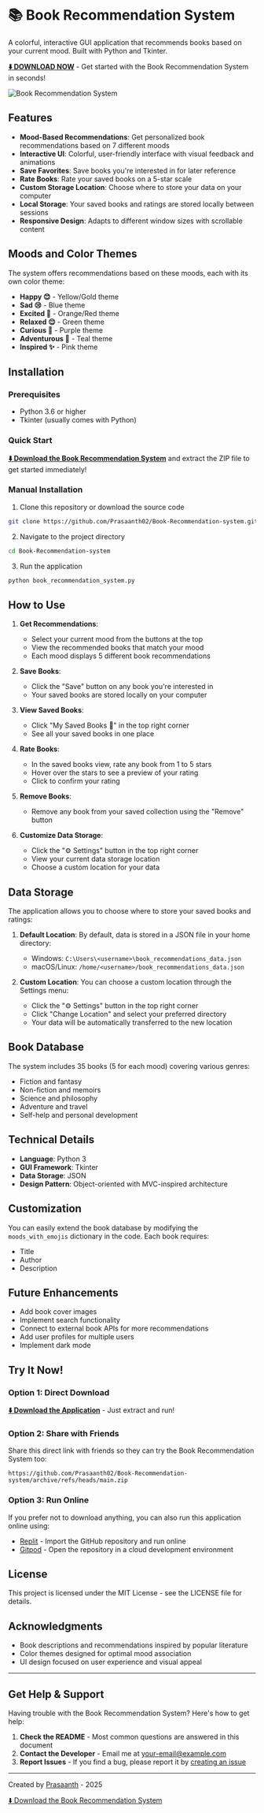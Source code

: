 # 📚 Book Recommendation System

A colorful, interactive GUI application that recommends books based on your current mood. Built with Python and Tkinter.

**[⬇️ DOWNLOAD NOW](https://github.com/Prasaanth02/Book-Recommendation-system/archive/refs/heads/main.zip)** - Get started with the Book Recommendation System in seconds!

![Book Recommendation System](https://raw.githubusercontent.com/Prasaanth02/Book-Recommendation-system/main/screenshots/main_screen.png)

## Features

- **Mood-Based Recommendations**: Get personalized book recommendations based on 7 different moods
- **Interactive UI**: Colorful, user-friendly interface with visual feedback and animations
- **Save Favorites**: Save books you're interested in for later reference
- **Rate Books**: Rate your saved books on a 5-star scale
- **Custom Storage Location**: Choose where to store your data on your computer
- **Local Storage**: Your saved books and ratings are stored locally between sessions
- **Responsive Design**: Adapts to different window sizes with scrollable content

## Moods and Color Themes

The system offers recommendations based on these moods, each with its own color theme:

- **Happy 😊** - Yellow/Gold theme
- **Sad 😢** - Blue theme
- **Excited 🤩** - Orange/Red theme
- **Relaxed 😌** - Green theme
- **Curious 🧐** - Purple theme
- **Adventurous 🧗** - Teal theme
- **Inspired ✨** - Pink theme

## Installation

### Prerequisites
- Python 3.6 or higher
- Tkinter (usually comes with Python)

### Quick Start
**[⬇️ Download the Book Recommendation System](https://github.com/Prasaanth02/Book-Recommendation-system/archive/refs/heads/main.zip)** and extract the ZIP file to get started immediately!

### Manual Installation
1. Clone this repository or download the source code
```bash
git clone https://github.com/Prasaanth02/Book-Recommendation-system.git
```

2. Navigate to the project directory
```bash
cd Book-Recommendation-system
```

3. Run the application
```bash
python book_recommendation_system.py
```

## How to Use

1. **Get Recommendations**:
   - Select your current mood from the buttons at the top
   - View the recommended books that match your mood
   - Each mood displays 5 different book recommendations

2. **Save Books**:
   - Click the "Save" button on any book you're interested in
   - Your saved books are stored locally on your computer

3. **View Saved Books**:
   - Click "My Saved Books 🔖" in the top right corner
   - See all your saved books in one place

4. **Rate Books**:
   - In the saved books view, rate any book from 1 to 5 stars
   - Hover over the stars to see a preview of your rating
   - Click to confirm your rating

5. **Remove Books**:
   - Remove any book from your saved collection using the "Remove" button

6. **Customize Data Storage**:
   - Click the "⚙️ Settings" button in the top right corner
   - View your current data storage location
   - Choose a custom location for your data

## Data Storage

The application allows you to choose where to store your saved books and ratings:

1. **Default Location**: By default, data is stored in a JSON file in your home directory:
   - Windows: `C:\Users\<username>\book_recommendations_data.json`
   - macOS/Linux: `/home/<username>/book_recommendations_data.json`

2. **Custom Location**: You can choose a custom location through the Settings menu:
   - Click the "⚙️ Settings" button in the top right corner
   - Click "Change Location" and select your preferred directory
   - Your data will be automatically transferred to the new location

## Book Database

The system includes 35 books (5 for each mood) covering various genres:
- Fiction and fantasy
- Non-fiction and memoirs
- Science and philosophy
- Adventure and travel
- Self-help and personal development

## Technical Details

- **Language**: Python 3
- **GUI Framework**: Tkinter
- **Data Storage**: JSON
- **Design Pattern**: Object-oriented with MVC-inspired architecture

## Customization

You can easily extend the book database by modifying the `moods_with_emojis` dictionary in the code. Each book requires:
- Title
- Author
- Description

## Future Enhancements

- Add book cover images
- Implement search functionality
- Connect to external book APIs for more recommendations
- Add user profiles for multiple users
- Implement dark mode

## Try It Now!

### Option 1: Direct Download
**[⬇️ Download the Application](https://github.com/Prasaanth02/Book-Recommendation-system/archive/refs/heads/main.zip)** - Just extract and run!

### Option 2: Share with Friends
Share this direct link with friends so they can try the Book Recommendation System too:
```
https://github.com/Prasaanth02/Book-Recommendation-system/archive/refs/heads/main.zip
```

### Option 3: Run Online
If you prefer not to download anything, you can also run this application online using:
- [Replit](https://replit.com/) - Import the GitHub repository and run online
- [Gitpod](https://www.gitpod.io/) - Open the repository in a cloud development environment

## License

This project is licensed under the MIT License - see the LICENSE file for details.

## Acknowledgments

- Book descriptions and recommendations inspired by popular literature
- Color themes designed for optimal mood association
- UI design focused on user experience and visual appeal

---

## Get Help & Support

Having trouble with the Book Recommendation System? Here's how to get help:

1. **Check the README** - Most common questions are answered in this document
2. **Contact the Developer** - Email me at [your-email@example.com](mailto:prasaanthhari02@gmail.com)
3. **Report Issues** - If you find a bug, please report it by [creating an issue](https://github.com/Prasaanth02/Book-Recommendation-system/issues)

---

Created by [Prasaanth](https://github.com/Prasaanth02) - 2025

[⬇️ Download the Book Recommendation System](https://github.com/Prasaanth02/Book-Recommendation-system/archive/refs/heads/main.zip)
